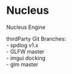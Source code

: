 # Nucleus

Nucleus Engine

thirdParty Git Branches:  
    - spdlog    v1.x  
    - GLFW      master  
    - imgui     docking  
    - glm       master  
